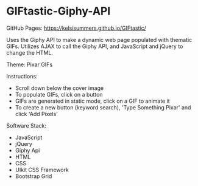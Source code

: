 # GIFtastic-Giphy-API

GitHub Pages: https://kelsisummers.github.io/GIFtastic/

Uses the Giphy API to make a dynamic web page populated with thematic GIFs. Utilizes AJAX to call the Giphy API, and JavaScript and jQuery to change the HTML.

Theme: Pixar GIFs

Instructions:
  - Scroll down below the cover image
  - To populate GIFs, click on a button
  - GIFs are generated in static mode, click on a GIF to animate it
  - To create a new button (keyword search), 'Type Something Pixar' and click 'Add Pixels'
  
Software Stack:
  - JavaScript
  - jQuery
  - Giphy Api
  - HTML
  - CSS
  - UIkit CSS Framework
  - Bootstrap Grid
  
